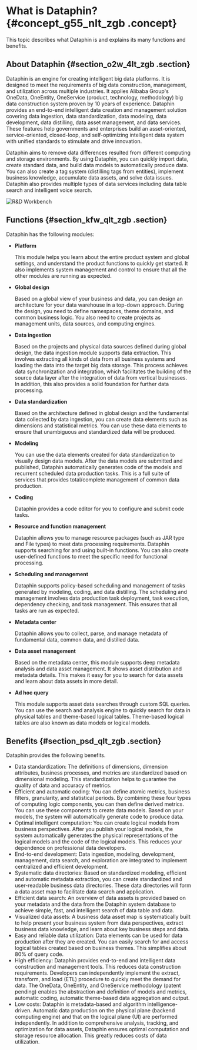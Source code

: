 # What is Dataphin? {#concept_g55_nlt_zgb .concept}

This topic describes what Dataphin is and explains its many functions and benefits.

## About Dataphin {#section_o2w_4lt_zgb .section}

Dataphin is an engine for creating intelligent big data platforms. It is designed to meet the requirements of big data construction, management, and utilization across multiple industries. It applies Alibaba Group's OneData, OneEntity, OneService \(product, technology, methodology\) big data construction system proven by 10 years of experience. Dataphin provides an end-to-end intelligent data creation and management solution covering data ingestion, data standardization, data modeling, data development, data distilling, data asset management, and data services. These features help governments and enterprises build an asset-oriented, service-oriented, closed-loop, and self-optimizing intelligent data system with unified standards to stimulate and drive innovation.

Dataphin aims to remove data differences resulted from different computing and storage environments. By using Dataphin, you can quickly import data, create standard data, and build data models to automatically produce data. You can also create a tag system \(distilling tags from entities\), implement business knowledge, accumulate data assets, and solve data issues. Dataphin also provides multiple types of data services including data table search and intelligent voice search.

![](images/40201_en-US.png "R&D Workbench")

## Functions {#section_kfw_qlt_zgb .section}

Dataphin has the following modules:

-   **Platform** 

    This module helps you learn about the entire product system and global settings, and understand the product functions to quickly get started. It also implements system management and control to ensure that all the other modules are running as expected.

-   **Global design** 

    Based on a global view of your business and data, you can design an architecture for your data warehouse in a top-down approach. During the design, you need to define namespaces, theme domains, and common business logic. You also need to create projects as management units, data sources, and computing engines.

-   **Data ingestion** 

    Based on the projects and physical data sources defined during global design, the data ingestion module supports data extraction. This involves extracting all kinds of data from all business systems and loading the data into the target big data storage. This process achieves data synchronization and integration, which facilitates the building of the source data layer after the integration of data from vertical businesses. In addition, this also provides a solid foundation for further data processing.

-   **Data standardization** 

    Based on the architecture defined in global design and the fundamental data collected by data ingestion, you can create data elements such as dimensions and statistical metrics. You can use these data elements to ensure that unambiguous and standardized data will be produced.

-   **Modeling** 

    You can use the data elements created for data standardization to visually design data models. After the data models are submitted and published, Dataphin automatically generates code of the models and recurrent scheduled data production tasks. This is a full suite of services that provides total/complete management of common data production.

-   **Coding** 

    Dataphin provides a code editor for you to configure and submit code tasks.

-   **Resource and function management** 

    Dataphin allows you to manage resource packages \(such as JAR type and File types\) to meet data processing requirements. Dataphin supports searching for and using built-in functions. You can also create user-defined functions to meet the specific need for functional processing.

-   **Scheduling and management** 

    Dataphin supports policy-based scheduling and management of tasks generated by modeling, coding, and data distilling. The scheduling and management involves data production task deployment, task execution, dependency checking, and task management. This ensures that all tasks are run as expected.

-   **Metadata center** 

    Dataphin allows you to collect, parse, and manage metadata of fundamental data, common data, and distilled data.

-   **Data asset management** 

    Based on the metadata center, this module supports deep metadata analysis and data asset management. It shows asset distribution and metadata details. This makes it easy for you to search for data assets and learn about data assets in more detail.

-   **Ad hoc query** 

    This module supports asset data searches through custom SQL queries. You can use the search and analysis engine to quickly search for data in physical tables and theme-based logical tables. Theme-based logical tables are also known as data models or logical models.


## Benefits {#section_psd_qlt_zgb .section}

Dataphin provides the following benefits.

-   Data standardization: The definitions of dimensions, dimension attributes, business processes, and metrics are standardized based on dimensional modeling. This standardization helps to guarantee the quality of data and accuracy of metrics.
-   Efficient and automatic coding: You can define atomic metrics, business filters, granularity, and statistical periods. By combining these four types of computing logic components, you can then define derived metrics. You can use these components to create data models. Based on your models, the system will automatically generate code to produce data.
-   Optimal intelligent computation: You can create logical models from business perspectives. After you publish your logical models, the system automatically generates the physical representations of the logical models and the code of the logical models. This reduces your dependence on professional data developers.
-   End-to-end development: Data ingestion, modeling, development, management, data search, and exploration are integrated to implement centralized and efficient development.
-   Systematic data directories: Based on standardized modeling, efficient and automatic metadata extraction, you can create standardized and user-readable business data directories. These data directories will form a data asset map to facilitate data search and application.
-   Efficient data search: An overview of data assets is provided based on your metadata and the data from the Dataphin system database to achieve simple, fast, and intelligent search of data table and data.
-   Visualized data assets: A business data asset map is systematically built to help present your business system from data perspectives, extract business data knowledge, and learn about key business steps and data.
-   Easy and reliable data utilization: Data elements can be used for data production after they are created. You can easily search for and access logical tables created based on business themes. This simplifies about 80% of query code.
-   High efficiency: Dataphin provides end-to-end and intelligent data construction and management tools. This reduces data construction requirements. Developers can independently implement the extract, transform, and load \(ETL\) procedure to quickly meet the demand for data. The OneData, OneEntity, and OneService methodology \(patent pending\) enables the abstraction and definition of models and metrics, automatic coding, automatic theme-based data aggregation and output.
-   Low costs: Dataphin is metadata-based and algorithm intelligence-driven. Automatic data production on the physical plane \(backend computing engine\) and that on the logical plane \(UI\) are performed independently. In addition to comprehensive analysis, tracking, and optimization for data assets, Dataphin ensures optimal computation and storage resource allocation. This greatly reduces costs of data utilization.

